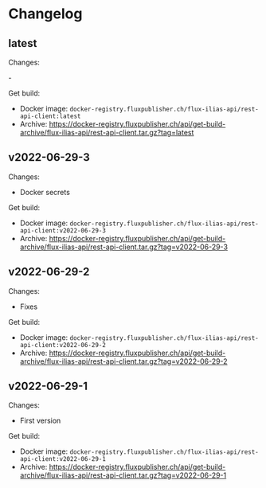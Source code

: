 # Changelog

## latest

Changes:

\-

Get build:

- Docker image: `docker-registry.fluxpublisher.ch/flux-ilias-api/rest-api-client:latest`
- Archive: https://docker-registry.fluxpublisher.ch/api/get-build-archive/flux-ilias-api/rest-api-client.tar.gz?tag=latest

## v2022-06-29-3

Changes:

- Docker secrets

Get build:

- Docker image: `docker-registry.fluxpublisher.ch/flux-ilias-api/rest-api-client:v2022-06-29-3`
- Archive: https://docker-registry.fluxpublisher.ch/api/get-build-archive/flux-ilias-api/rest-api-client.tar.gz?tag=v2022-06-29-3

## v2022-06-29-2

Changes:

- Fixes

Get build:

- Docker image: `docker-registry.fluxpublisher.ch/flux-ilias-api/rest-api-client:v2022-06-29-2`
- Archive: https://docker-registry.fluxpublisher.ch/api/get-build-archive/flux-ilias-api/rest-api-client.tar.gz?tag=v2022-06-29-2

## v2022-06-29-1

Changes:

- First version

Get build:

- Docker image: `docker-registry.fluxpublisher.ch/flux-ilias-api/rest-api-client:v2022-06-29-1`
- Archive: https://docker-registry.fluxpublisher.ch/api/get-build-archive/flux-ilias-api/rest-api-client.tar.gz?tag=v2022-06-29-1
